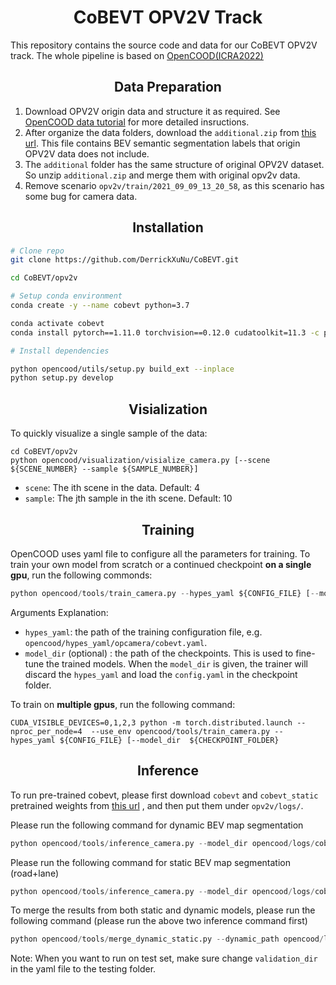 # <div align="center">**CoBEVT OPV2V Track**</div>
This repository contains the source code and data for our CoBEVT OPV2V track. The whole pipeline is based on [OpenCOOD(ICRA2022)](https://github.com/DerrickXuNu/OpenCOOD)

## <div align="center">**Data Preparation**</div>
1. Download OPV2V origin data and structure it as required. See [OpenCOOD data tutorial](https://opencood.readthedocs.io/en/latest/md_files/data_intro.html) for more detailed insructions.
2. After organize the data folders, download the `additional.zip` from [this url](https://ucla.app.box.com/v/UCLA-MobilityLab-OPV2V/file/1621920078208). This file contains BEV semantic segmentation labels that origin OPV2V data does not include.
3. The `additional` folder has the same structure of original OPV2V dataset. So unzip `additional.zip` and merge them with original opv2v data.
4. Remove scenario `opv2v/train/2021_09_09_13_20_58`, as this scenario has some bug for camera data.
## <div align="center">**Installation**</div>

```bash
# Clone repo
git clone https://github.com/DerrickXuNu/CoBEVT.git

cd CoBEVT/opv2v

# Setup conda environment
conda create -y --name cobevt python=3.7

conda activate cobevt
conda install pytorch==1.11.0 torchvision==0.12.0 cudatoolkit=11.3 -c pytorch

# Install dependencies

python opencood/utils/setup.py build_ext --inplace
python setup.py develop
```

## <div align="center">**Visialization**</div>
To quickly visualize a single sample of the data:
```shell
cd CoBEVT/opv2v
python opencood/visualization/visialize_camera.py [--scene ${SCENE_NUMBER} --sample ${SAMPLE_NUMBER}]
```
* `scene`: The ith scene in the data. Default: 4
* `sample`: The jth sample in the ith scene. Default: 10

## <div align="center">**Training**</div>
OpenCOOD uses yaml file to configure all the parameters for training. To train your own model
from scratch or a continued checkpoint **on a single gpu**, run the following commonds:
```python
python opencood/tools/train_camera.py --hypes_yaml ${CONFIG_FILE} [--model_dir  ${CHECKPOINT_FOLDER}]
```
Arguments Explanation:
- `hypes_yaml`: the path of the training configuration file, e.g. `opencood/hypes_yaml/opcamera/cobevt.yaml`.
- `model_dir` (optional) : the path of the checkpoints. This is used to fine-tune the trained models. When the `model_dir` is
given, the trainer will discard the `hypes_yaml` and load the `config.yaml` in the checkpoint folder.
  
To train on **multiple gpus**, run the following command:
```
CUDA_VISIBLE_DEVICES=0,1,2,3 python -m torch.distributed.launch --nproc_per_node=4  --use_env opencood/tools/train_camera.py --hypes_yaml ${CONFIG_FILE} [--model_dir  ${CHECKPOINT_FOLDER}
```

## <div align="center">**Inference**</div>
To run pre-trained cobevt, please first download `cobevt` and `cobevt_static` pretrained weights from [this url](https://ucla.app.box.com/v/UCLA-MobilityLab-OPV2V/folder/280139848287) ,
and then put them under `opv2v/logs/`. 

Please run the following command for dynamic BEV map segmentation 
```python
python opencood/tools/inference_camera.py --model_dir opencood/logs/cobevt
```

Please run the following command for static BEV map segmentation (road+lane)
```python
python opencood/tools/inference_camera.py --model_dir opencood/logs/cobevt_static --model_type static
```

To merge the results from both static and dynamic models, please run the following command (please run the above two inference command first)
```python
python opencood/tools/merge_dynamic_static.py --dynamic_path opencood/logs/cobevt --static_path opencood/logs/cobevt_static --output_path merge_results
```

Note: When you want to run on test set, make sure change `validation_dir` in the yaml file to the testing folder.


